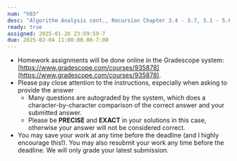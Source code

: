 ```yaml
---
num: "h03"
desc: "Algorithm Analysis cont., Recursion Chapter 3.4 - 3.7, 5.1 - 5.6"
ready: true
assigned: 2025-01-26 23:59:59-7
due: 2025-02-04 11:00:00.00-7:00
---
```


* Homework assignments will be done online in the Gradescope system: [https://www.gradescope.com/courses/935878](https://www.gradescope.com/courses/935878).
* Please pay close attention to the instructions, especially when asking to provide the answer
	* Many questions are autograded by the system, which does a character-by-character comparison of the correct answer and your submitted answer.
	* Please be **PRECISE** and **EXACT** in your solutions in this case, otherwise your answer will not be considered correct.
* You may save your work at any time before the deadline (and I highly encourage this!). You may also resubmit your work any time before the deadline. We will only grade your latest submission.
